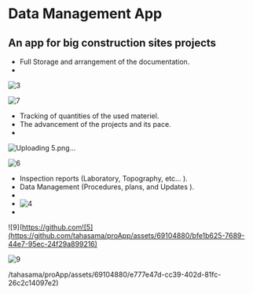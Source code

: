 # Data Management App
## An app for big construction sites projects

- Full Storage and arrangement of the documentation.
- 
![3](https://github.com/tahasama/proApp/assets/69104880/8cf290f2-279d-405e-80e1-d29ef4ff32b3)

 ![7](https://github.com/tahasama/proApp/assets/69104880/5c8b725f-057b-4639-b8e2-058168551a34)

- Tracking of quantities of the used materiel.
- The advancement of the projects and its pace.
- 
![Uploading 5.png…]()

 ![6](https://github.com/tahasama/proApp/assets/69104880/41a2d54a-72a2-4c75-932f-fc0a3a990f90)

- Inspection reports (Laboratory, Topography, etc... ).
- Data Management (Procedures, plans, and Updates ).
- 
- ![4](https://github.com/tahasama/proApp/assets/69104880/4a13d52d-34af-4c1b-a3d6-3edae6e8b87e)
- 
![9](https://github.com![5](https://github.com/tahasama/proApp/assets/69104880/bfe1b625-7689-44e7-95ec-24f29a899216)

![9](https://github.com/tahasama/proApp/assets/69104880/48e79373-a2f5-4464-9dff-a63bff7e07a2)

/tahasama/proApp/assets/69104880/e777e47d-cc39-402d-81fc-26c2c14097e2)
